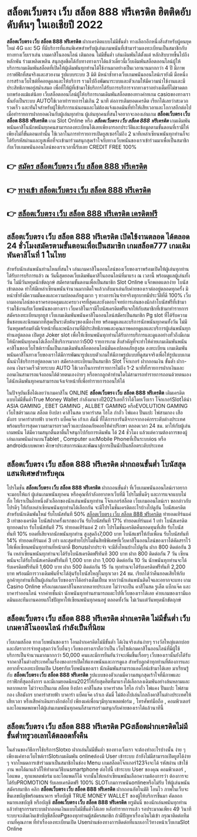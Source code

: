 # สล็อตเว็บตรง เว็บ สล็อต 888 ฟรีเครดิต  ฮิตติดอับดับต้นๆ ในเอเชียปี 2022

**สล็อตเว็บตรง เว็บ สล็อต 888 ฟรีเครดิต** ฝากเครดิตแบบไม่มีขั้นต่ำ  ทางเลือกอีกหนึ่งสิ่งสำหรับผู้คนยุคใหม่ 4G และ 5G ที่มีบริการที่แสนพิเศษสำหรับผู้เล่นเกมพนันที่เข้ามาร่วมลงทะเบียนเป็นสมาชิกกับทางทางเว็บเราเล่น เกมคาสิโนออนไลน์ เติมถอน ไม่มีขั้นต่ำ เล่นเดิมพันได้ตั้งแต่ หลักสิบบาทขึ้นไปถึงหลักพัน ร่วมเพลิดเพลิน สนุกสุดขีดได้กับทางทางเราได้แล้วเดี๋ยวนี้เว็บเดิมพันสล็อตออนไลน์ผู้ให้บริการเกมเดิมพันสล็อตที่เปิดให้ผู้เดิมพันทุกท่านได้ใช้งานมาอย่างเป็นเวลานานมากกว่า 4 ปี มีภาพกราฟฟิกที่สมจริงและสวยงาม รูปแบบระบบ 3 มิติ
มิหนำซ้ำทางเว็บเกมพนันออนไลน์เรายังมี มือหนึ่งการสร้างเว็บไซต์ที่คอยดูแลและให้บริการ  รวมไปถึงพัฒนาระบบและตัวเกมให้มีความน่าใช้งานและมีประสิทธิภาพอยู่สม่ำเสมอ เพื่อที่ให้ผู้ที่เข้ามาใช้บริการได้รับการบริการจากทางเราอย่างเต็มที่ไม่ขาดตกบกพร่องแม้แต่น้อย เว็บสล็อตออนไลน์ผู้ให้บริการเกมเดิมพันสล็อตของทางค่ายเกม casioของทางเรานั้นยังเป็นระบบ AUTOใช้เวลาทำรายการไม่เกิน 2 นาที ต่อการเติมยอดเครดิต เรียกได้เลยว่าสะดวกรวดเร็ว และทันใจสำหรับผู้ใช้บริการแน่นอนและไม่ต้องแจ้งแอดมินที่ทำให้เสียเวลาและโอกาสอีกต่อไปเมื่อทำรายการฝากยอดเงินกับผู้เล่นทุกท่าน
ผู้เล่นทุกคนที่สนใจอยากจะลองเล่นเกม **สล็อตเว็บตรง เว็บ สล็อต 888 ฟรีเครดิต** เกม Slot Online หรือ ***สล็อตเว็บตรง เว็บ สล็อต 888 ฟรีเครดิต*** เกมเดิมพันพนันคาสิโนนักพนันทุกคนสามารถลงทะเบียนได้เลยเพียงกรอกประวัติและข้อมูลตามขั้นตอนที่เรามีให้เพียงไม่กี่ขั้นตอนเท่านั้น ใช้เวลาในการทำรายการเปิดยูสเซอร์ไม่ถึง 2 นาทีเหล่าเซียนพนันทุกท่านก็จะได้รับรหัสผ่านและยูสเพื่อที่จะเข้ามาร่วมสนุกสุดเร้าใจกับทางเว็บพนันของเราเข้าร่วมมาเพื่อเป็นสมาชิกกับเว็บเกมพนันออนไลน์ของเราเวลานี้รับเลย CREDIT FREE 100%

## 👉 [สมัคร สล็อตเว็บตรง เว็บ สล็อต 888 ฟรีเครดิต](https://archa888.com/)
## 👉 [ทางเข้า สล็อตเว็บตรง เว็บ สล็อต 888 ฟรีเครดิต](https://archa888.com/)
## 👉 [สล็อตเว็บตรง เว็บ สล็อต 888 ฟรีเครดิต เครดิตฟรี](https://archa888.com/)

## สล็อตเว็บตรง เว็บ สล็อต 888 ฟรีเครดิต เปิดใช้งานตลอด ได้ตลอด 24 ชั่วโมงสมัครตามขั้นตอนเพื่อเป็นสมาชิก เกมสล็อต777 เกมเดิมพันคาสิโนที่ 1 ในไทย

สำหรับนักเล่นพนันท่านไหนที่สนใจ เล่นเกมคาสิโนออนไลน์ของเว็บของเราพร้อมเปิดให้ผู้เล่นทุกท่านได้รับการบริการแล้ว ณ วันนี้สุดยอดเว็บเดิมพันคาสิโนออนไลน์ที่มาแรง ณ เวลานี้ พร้อมดูแลผู้เล่นทั้งวัน ไม่มีวันหยุดนักขัตฤกษ์ สมัครตามขั้นตอนเพื่อเป็นสมาชิก Slot Online แจ็กพอตแตกง่าย โบนัสเข้าตลอด ทำให้มีเหล่าเซียนพนันจำนวนมากติดใจแล้วกลับมาเล่นกับค่ายของเราต่ออยู่ตลอดทุกครั้ง มิหนำซ้ำยังมีความมั่นคงและความปลอดภัยสูงมาก ๆ ทางการเงินจ่ายจริงทุกบาทมีประวัติที่ดี 100% เว็บเกมออนไลน์ของเราครอบคลุมและครบวงจรที่สุดและยังตอบโจทย์การเล่นของนักล่าโบนัสฟรีที่เข้ามาร่วมใช้งานกับเว็บพนันของทางเรา
เว็บคาสิโนเรามีโบนัสเครดิตฟรีแจกให้กับสมาชิกที่เข้ามาทำรายการสมัครลงทะเบียนทุกยูส เว็บเกมเดิมพันพนันคาสิโนออนไลน์สมัครเป็นสมาชิก Pg slot ที่ได้รับความชื่นชอบและนิยมมากที่สุดเป็นระดับต้นๆของเมืองไทย พร้อมดูแลและบริการนักพนันทุกคนทั้งวัน ไม่มีวันหยุดพร้อมยังมีเจ้าหน้าที่และพนักงานที่มีประสิทธิภาพและคุณภาพคอยดูแลและบริการผู้เล่นพนันทุกท่านอยู่ตลอด เปิดยูส Joker slot เพื่อให้เซียนพนันทุกท่านได้รับการบริการและดูแลอย่างทั่วถึงมีเกมให้นักพนันทุกคนได้เลือกใช้บริการมากกว่า500 รายการเกม
สิ่งสำคัญที่จะทำให้ค่ายเกมเดิมพันพนันคาสิโนของเว็บไซต์เรานั้นเป็นเกมเดิมพันสล็อตออนไลน์มั่นคงปลอดภัยสูงสุด ลงทะเบียน  เกมเดิมพันพนันคาสิโนทางเว็บของเราได้มีการพัฒนารูปแบบตัวเกมให้มีภาพรูปแบบที่ดูสมจจริงเพื่อให้รูปแบบเกมนั้นน่าใช้บริการอยู่ตลอดเวลา สมัครลงทะเบียนเป็นสมาชิก Slot โจ๊กเกอร์ ฝากถอนเงิน ขั้นต่ำ ฝาก-ถอน เงินรวดเร็วด้วยระบบ AUTO ใช้เวลาในการทำรายการไม่ถึง 1-2 นาทีทั้งรายการฝากเงินและถอนเงินสามารถแจ้งถอนได้ด้วยตนเองง่ายๆ หรือหากลูกค้าท่านใดไม่สามารถทำรายการถอนด้วยตนเองได้นักเดิมพันทุกคนสามารถแจ้งเจ้าหน้าที่เพื่อทำรายการถอนให้ได้

ในปัจจุบันเชื่อได้เลยว่าเกมคาสิโน ONLINE **สล็อตเว็บตรง เว็บ สล็อต 888 ฟรีเครดิต** เติมเครดิตแบบไม่มีขั้นต่ำTrue Money Wallet กำลังมาแรงปี2021เลยก็ว่าได้โดยเว็บเรา โจ๊กเกอร์Slotได้นำ  ASIA GAMING , EBET GAMING , ALLBET GAMING หรือEVOLUTION GAMING เว็บไซต์รวมเกม สล็อต ยิงปลา คาสิโนสด บาคาร่าสด ไฮโล กำถั่ว ไพ่แคง ปั่นแปะ ไพ่สามกอง เสือมังกร บาคาร่าสายฟ้า บาคาร่า แบ็คแจ๊ค เก้าเก ดัมมี่ ที่ได้การการันตีจากจากองค์กรระดับต่างประเทศ พร้อมบริการสุดความสามารถรวดเร็วและปลอดภัยคอยให้คำปรึกษา ตลอดเวลา 24 ชม. มาให้กับผู้เล่นเกมพนัน ได้มีความสนุกตื่นตาตื่นใจสนุกไปกับการเดิมพัน ได้ 24 ชั่วโมง แล้วแต่ความต้องการของผู้เล่นเกมพนันผ่านบนTablet , Computer และMobile Phoneที่เป็นระบบios หรือ androidแบบพกพา ศึกษาประสบการณ์และพัฒนาสู่การเป็นนักปั่นสล็อตระดับประเทศ

## สล็อตเว็บตรง เว็บ สล็อต 888 ฟรีเครดิต ฝากถอนขั้นต่ำ โบนัสสุดแสนพิเศษสำหรับคุณ

โปรโมชั่น **สล็อตเว็บตรง เว็บ สล็อต 888 ฟรีเครดิต** ฝากถอนขั้นต่ำ ที่เว็บเกมพนันออนไลน์เราอยากจะมอบให้แก่  ผู้เล่นเกมพนันทุกคน หรือคุณที่กำลังอยากหาเว็บที่มี โปรโมชั่นดีๆ และการแจกแบบไม่กั๊ก ให้เราเป็นอีกหนึ่งตัวเลือกของนักเล่นพนันทุกท่าน โจ๊กเกอร์สล็อต เว็บเกมออนไลน์เรา ขอกล่าวกับโปรดีๆ ให้กับเหล่าเซียนพนันทุกท่านได้เลือกกัน จะมีโปรโมชั่นเครดิตอะไรบ้างไปดูกัน
โบนัสเครดิตสำหรับนักเดิมพันใหม่ รับโบนัสทันที 50% [สล็อตเว็บตรง เว็บ สล็อต 888 ฟรีเครดิต](https://archa888.com/) ทำยอดเทิร์นแค่ 3 เท่าของเครดิต
โบนัสฝากครั้งแรกของวัน รับโบนัสทันที 17% ทำยอดเทิร์นแค่ 1 เท่า
โบนัสเครดิตทุกยอดฝาก รับโบนัสทันที 7% ทำยอดเทิร์นแค่ 2 เท่า
โปรโมชั่นเครดิตคืนยอดทุนที่เสีย รับโบนัสทันที 10% ยอดที่เสียจากนักพนันทุกท่าน สูงสุดถึง7,000 บาท
โบนัสแชร์ให้กับเพื่อน รับโบนัสทันที 14% ทำยอดเทิร์นแค่ 3 เท่า
และสุดท้ายโปรโมชั่นสิทธิพิเศษที่เว็บคาสิโนออนไลน์ของเราได้คัดสรรไว้ให้เพื่อเซียนพนันทุกท่านที่หน้าตาดี Bonusฝากประจำ จะมีสิ่งไหนบ้างไปดูกัน
ฝาก 800 ติดต่อกัน 3 วัน เหล่าเซียนพนันทุกท่านจะได้รับโบนัสเครดิตฟรีทันที 300 บาท
ฝาก 800 ติดต่อกัน 7 วัน เซียนพนันจะได้รับโบนัสเครดิตฟรีทันที 1,000 บาท
ฝาก 1,000 ติดต่อกัน 10 วัน นักพนันทุกท่านจะได้รับเครดิตฟรีทันที 1,600 บาท
ฝาก 500 ติดต่อกัน 15 วัน ทุกท่านจะได้รับเครดิตฟรีทันที 2,200 บาท
พร้อมมีการวางเดิมพันที่จะได้ลุ้นรับโบนัสใหญ่ในทุกเวลา 24 ชม. เรียกได้ว่าคืนยอดเสียให้กับลูกค้าทุกท่านที่เป็นผู้เล่นกับเว็บของเราได้อย่างเต็มเปี่ยม หากว่านักเล่นพนันติดใจและอยากจะแทง เกม  Casino Online หรือเกมเกมคาสิโนหลากหลายประเภท ไม่ว่าจะเป็น คาสิโนสด รูเล็ต แบ็กแจ๊ค และบาคาร่าออนไลน์ จากค่ายชั้นนำ นักพนันทุกท่านสามารถแตะไปที่เว็บของเราได้เลย ค่ายเกมของเรามีแอดมินและทีมงานคอยแก้ไขปัญหาให้เซียนพนันทุกคนอยู่ ตลอดทั้งวัน ไม่เว้นแต่วันหยุดนักขัตฤกษ์

## สล็อตเว็บตรง เว็บ สล็อต 888 ฟรีเครดิต ฝากเครดิต ไม่มีขั้นต่ำ  เว็บเกมคาสิโนออนไลน์ กำลังเป็นที่นิยม

เว็บเกมสล็อต ทางเว็บพนันของเรา โอนฝากเครดิตไม่มีขั้นต่ำ ได้เงินจริงเล่นง่ายๆ รางวัลใหญ่แตกบ่อยและอัตราการจ่ายสูงสุดกว่าเว็บอื่นๆ เว็บของทางเราถือว่าเป็น เว็บไซต์เกมคาสิโนออนไลน์ที่มีผู้ใช้บริการเป็นจำนวนมากมากกว่า 50,000 คนและมีการยืนยันว่าจะเพิ่มขึ้นเรื่อยๆ เว็บของเรานั้นยังได้รับจากคาสิโนต่างประเทศในเรื่องของการเปิดให้แทงพนันและการดูแล สำหรับลูกค้าทุกท่านที่ต้องการและอยากที่จะลงทะเบียนเปิด Userกับเว็บพนันของเรา นักเดิมพันสามารถแอดไลน์เข้ามาได้เลย
	มาเรียนรู้กับ **สล็อตเว็บตรง เว็บ สล็อต 888 ฟรีเครดิต** รูปแบบของตัวเกมมีความสนุกสุดเร้าใจที่มีภาพและกราฟิกที่สุดอลังการ และมีเกมยอดนิยม2021ให้กับสุดฮิตที่มาแรงได้เลือกลงเดิมพันอย่างล้นหลามและหลากหลาย  ไม่ว่าจะเป็นเกม สล็อต ยิงปลา คาสิโนสด บาคาร่าสด ไฮโล กำถั่ว ไพ่แคง ปั่นแปะ ไพ่สามกอง เสือมังกร บาคาร่าสายฟ้า บาคาร่า แบ็คแจ๊ค เก้าเก ดัมมี่ ไม่ต้องไปเล่นไกลถึงคาสิโนต่างประเทศให้เสียเวลา หรือเสียค่าเดินทางอีกต่อไป เพียงแค่เพื่อนๆมีทุกแพลตฟอร์ม , โทรศัพท์มือถือ , คอมพิวเตอร์ และไอแพดพกพาได้ผู้เล่นเกมพนันทุกคนก็สามารถร่วมสนุกกับค่ายของเราได้แล้วนาทีนี้

## สล็อตเว็บตรง เว็บ สล็อต 888 ฟรีเครดิต PGสล็อตฝากเครดิตไม่มีขั้นต่ำทรูวอเลทได้ตลอดทั้งคืน

ในส่วนของวิธีการใช้บริการSlotxo ฝากเล่นไม่มีขั้นต่ำ ของทางเว็บเรา จะต้องทำอะไรบ้างนั้น ง่าย ๆ เพียงแค่ทางเว็บไซต์เราSlotเกมเดิมพัน onlineต้องมี User เข้าระบบ ถ้ายังไม่มีสามารถเปิดยูสได้ง่าย ๆ จากโหมดการเข้าร่วมมาเป็นสมาชิกในช่อง Menu เกมสล็อตโจ๊กเกอร์123จึงจะได้ รหัสผ่าน เข้าใช้งาน พอได้มาแล้วก็ให้ทำตามวิธีบนsmartphone ต่อไปนี้
เข้าระบบ User  ของคุณ คอมพิวเตอร์ , ไอแพด , ทุกแพลตฟอร์ม และไอแพดก็ได้
จากนั้นให้เหล่าเซียนพนันเลือกความต้องการว่า ต้องการจะได้รับPROMOTION รับเลยเครดิตฟรี 100% SLOTเกมการพนันonlineหรือไม่รับ
ให้ผู้เล่นพนันสมัครสมาชิก คลิก **สล็อตเว็บตรง เว็บ สล็อต 888 ฟรีเครดิต** ฝากถอนอัตโนมัติ โอนไว ภาพในเว็บจะขึ้นเลขบัญชีพร้อมธนาคาร หรือบัญชี TRUE MONEY WALLET ของผู้ให้บริการขึ้นมา
คัดลอกหมายเลขบัญชี หรือบัญชี **สล็อตเว็บตรง เว็บ สล็อต 888 ฟรีเครดิต** ทรูมันนี่ ของนักเล่นพนันทุกท่าน แล้วทำธุรกรรมระบบฝากถอนเงินแบบไม่มีขั้นต่ำได้เลย
หลังทำรายการแล้ว รอประมาณเพียง 49 วินาที ระบบจะเติมเงินเข้าบัญชีสล็อตPgของทุกท่านผู้สมัครสมาชิก
ถ้ามีปัญหาเรื่องเงินไม่เข้า กรุณาติดต่อทีมงานที่คุณภาพ ที่ทำเรื่องลงทะเบียนเปิด Userผ่านช่องทางการติดต่อที่แนบเอาไว้ทางหน้าเว็บเกมSlot Online


